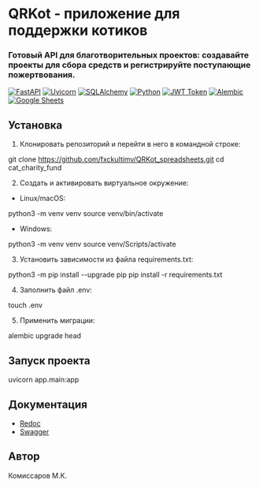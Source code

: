 # QRKot - приложение для поддержки котиков

### Готовый API для благотворительных проектов: создавайте проекты для сбора средств и регистрируйте поступающие пожертвования.

[![FastAPI](https://img.shields.io/badge/FastAPI-%23FF3535.svg?style=for-the-badge&logo=fastapi&logoColor=white)](https://fastapi.tiangolo.com/)
[![Uvicorn](https://img.shields.io/badge/Uvicorn-%23FFFFFF.svg?style=for-the-badge&logo=uvicorn&logoColor=black)](https://www.uvicorn.org/)
[![SQLAlchemy](https://img.shields.io/badge/SQLAlchemy-%23FF3535.svg?style=for-the-badge&logo=sqlalchemy&logoColor=white)](https://www.sqlalchemy.org/)
[![Python](https://img.shields.io/badge/Python-%23FFFFFF.svg?style=for-the-badge&logo=python&logoColor=black)](https://www.python.org/)
[![JWT Token](https://img.shields.io/badge/JWT%20Token-%23FF3535.svg?style=for-the-badge&logo=jwt&logoColor=white)](https://jwt.io/)
[![Alembic](https://img.shields.io/badge/Alembic-%23FFFFFF.svg?style=for-the-badge)](https://alembic.sqlalchemy.org/)
[![Google Sheets](https://img.shields.io/badge/Google%20Sheets-%23FF0000.svg?style=for-the-badge&logo=google-sheets&logoColor=FFFFFF)](https://www.google.com/sheets/)

## Установка

1. Клонировать репозиторий и перейти в него в командной строке:

git clone https://github.com/fxckultimv/QRKot_spreadsheets.git
cd cat_charity_fund


2. Создать и активировать виртуальное окружение:

* Linux/macOS:

python3 -m venv venv
source venv/bin/activate


* Windows:

python3 -m venv venv
source venv/Scripts/activate


3. Установить зависимости из файла requirements.txt:

python3 -m pip install --upgrade pip
pip install -r requirements.txt


4. Заполнить файл .env:

touch .env


5. Применить миграции:

alembic upgrade head


## Запуск проекта

uvicorn app.main:app


## Документация

* [Redoc](http://127.0.0.1:8000/redoc)
* [Swagger](http://127.0.0.1:8000/docs)

## Автор

Комиссаров М.К.